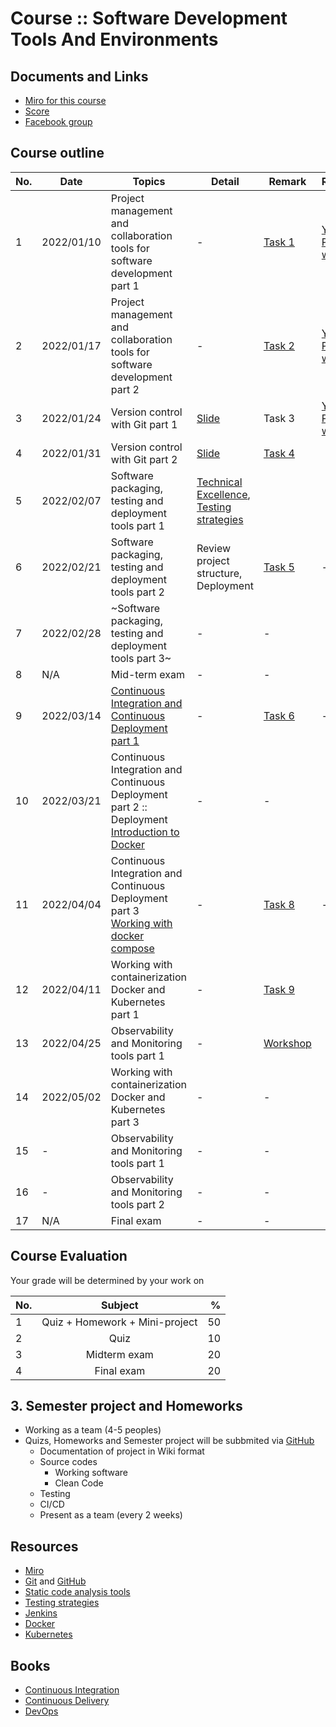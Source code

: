 # Course :: Software Development Tools And Environments

## Documents and Links
* [Miro for this course](https://miro.com/app/board/uXjVOXYrCeA=/?invite_link_id=121055574560)
* [Score](https://docs.google.com/spreadsheets/d/1Wh190RybPn-NHkR8Dbt5hEbba3kWsobyd9hHnxE12uM/edit?usp=sharing)
* [Facebook group](https://www.facebook.com/groups/3018414645086969)

## Course outline

| No. | Date |Topics | Detail | Remark | Recording |
| ------ | ------ |------ |------ |------ |------ |
| 1 | 2022/01/10 | Project management and collaboration tools for software development part 1| - | [Task 1](https://github.com/up1/course-kmitl-sw-dev-tools-and-environments/wiki/Project-Management-tools)| [YouTube Playlist :: week 01](https://www.youtube.com/playlist?list=PL2jvm-RfIEMo02MWpXITFRXGhw5qkOngq)
| 2 | 2022/01/17 | Project management and collaboration tools for software development part 2| - | [Task 2](https://github.com/up1/course-kmitl-sw-dev-tools-and-environments/wiki/Flow-A)|[YouTube Playlist :: week 01](https://www.youtube.com/playlist?list=PL2jvm-RfIEMo02MWpXITFRXGhw5qkOngq)
| 3 | 2022/01/24 | Version control with Git part 1| [Slide](https://github.com/up1/course-scm-with-git) | Task 3|[YouTube Playlist :: week 01](https://www.youtube.com/playlist?list=PL2jvm-RfIEMo02MWpXITFRXGhw5qkOngq)
| 4 | 2022/01/31 | Version control with Git part 2| [Slide](https://github.com/up1/course-scm-with-git) | [Task 4](https://github.com/up1/course-kmitl-sw-dev-tools-and-environments/wiki/Task-4)|
| 5 | 2022/02/07 | Software packaging, testing and deployment tools part 1| [Technical Excellence](https://less.works/less/technical-excellence), [Testing strategies](https://martinfowler.com/articles/microservice-testing/) |   |
| 6 | 2022/02/21 | Software packaging, testing and deployment tools part 2| Review project structure, Deployment |[Task 5](https://github.com/up1/course-kmitl-sw-dev-tools-and-environments/wiki/Task-5) | - |
| 7 | 2022/02/28 | ~Software packaging, testing and deployment tools part 3~| - | - |
| 8 | N/A | Mid-term exam| - | - |
| 9 | 2022/03/14 | [Continuous Integration and Continuous Deployment part 1](https://github.com/up1/workshop-ci-cd-with-jenkins)| - |[Task 6](https://github.com/up1/course-kmitl-sw-dev-tools-and-environments/wiki/Task-6) | - |
| 10 | 2022/03/21 | Continuous Integration and Continuous Deployment part 2 :: Deployment <br/> [Introduction to Docker](https://github.com/up1/course-introduction-docker)| - | -
| 11 | 2022/04/04 | Continuous Integration and Continuous Deployment part 3 <br/> [Working with docker compose](https://github.com/up1/course-introduction-docker)| - | [Task 8](https://github.com/up1/course-kmitl-sw-dev-tools-and-environments/wiki/Task-8) | -
| 12 | 2022/04/11 | Working with containerization Docker and Kubernetes part 1| - | [Task 9](https://github.com/up1/course-kmitl-sw-dev-tools-and-environments/wiki/Task-9)
| 13 | 2022/04/25 |Observability and Monitoring tools part 1| - | [Workshop](https://github.com/up1/workshop-nodejs-observability)
| 14 | 2022/05/02 | Working with containerization Docker and Kubernetes part 3| - | -
| 15 | - | Observability and Monitoring tools part 1| - | -
| 16 | - | Observability and Monitoring tools part 2| - | -
| 17 | N/A | Final exam| - | -

## Course Evaluation
Your grade will be determined by your work on

| No.  | Subject            | %     |
| ---- |:------------------:| -----:|
| 1    | Quiz + Homework + Mini-project | 50 |
| 2    | Quiz               | 10 |
| 3    | Midterm exam       | 20 |
| 4    | Final exam         | 20 |

## 3. Semester project and Homeworks
* Working as a team (4-5 peoples)
* Quizs, Homeworks and Semester project will be subbmited via [GitHub](https://github.com/)
  * Documentation of project in Wiki format
  * Source codes
    * Working software
    * Clean Code
  * Testing
  * CI/CD
  * Present as a team (every 2 weeks)

## Resources
* [Miro](https://miro.com/)
* [Git](https://git-scm.com/) and [GitHub](https://github.com/)
* [Static code analysis tools](https://en.wikipedia.org/wiki/List_of_tools_for_static_code_analysis)
* [Testing strategies](https://martinfowler.com/articles/microservice-testing/)
* [Jenkins](https://www.jenkins.io/)
* [Docker](https://docs.docker.com/get-docker/)
* [Kubernetes](https://kubernetes.io/)

## Books
* [Continuous Integration](https://www.amazon.com/Continuous-Integration-Improving-Software-Reducing/dp/0321336380)
* [Continuous Delivery](https://www.amazon.com/Continuous-Delivery-Deployment-Automation-Addison-Wesley/dp/0321601912/)
* [DevOps](https://www.amazon.com/DevOps-Handbook-World-Class-Reliability-Organizations/dp/1950508404)
